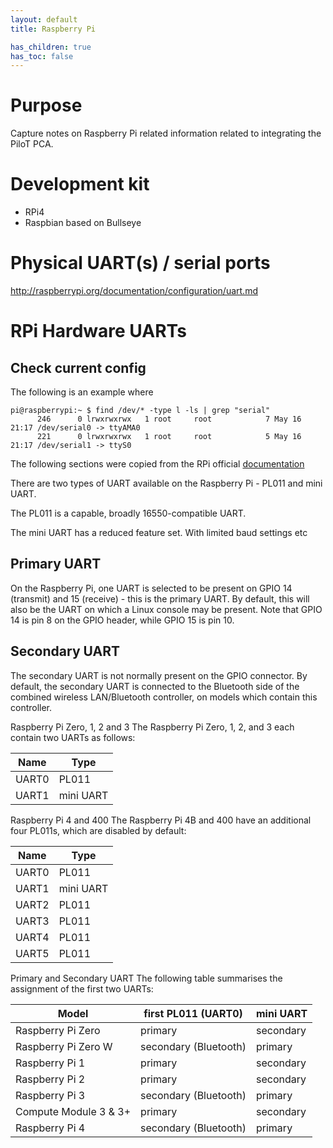 ```yaml
---
layout: default
title: Raspberry Pi

has_children: true
has_toc: false
---
```


# Purpose

Capture notes on Raspberry Pi related information related to integrating the PiloT PCA.

# Development kit
* RPi4
* Raspbian based on Bullseye

# Physical UART(s) / serial ports
http://raspberrypi.org/documentation/configuration/uart.md


# RPi Hardware UARTs


## Check current config
The following is an example where 
```
pi@raspberrypi:~ $ find /dev/* -type l -ls | grep "serial"
      246      0 lrwxrwxrwx   1 root     root            7 May 16 21:17 /dev/serial0 -> ttyAMA0
      221      0 lrwxrwxrwx   1 root     root            5 May 16 21:17 /dev/serial1 -> ttyS0
```

The following sections were copied from the RPi official [documentation](https://www.raspberrypi.com/documentation/computers/configuration.html#configuring-uarts)

There are two types of UART available on the Raspberry Pi - PL011 and mini UART. 

The PL011 is a capable, broadly 16550-compatible UART.

The mini UART has a reduced feature set. With limited baud settings etc


## Primary UART
On the Raspberry Pi, one UART is selected to be present on GPIO 14 (transmit) and 15 (receive) - this is the primary UART. By default, this will also be the UART on which a Linux console may be present. Note that GPIO 14 is pin 8 on the GPIO header, while GPIO 15 is pin 10.

## Secondary UART
The secondary UART is not normally present on the GPIO connector. By default, the secondary UART is connected to the Bluetooth side of the combined wireless LAN/Bluetooth controller, on models which contain this controller.


Raspberry Pi Zero, 1, 2 and 3
The Raspberry Pi Zero, 1, 2, and 3 each contain two UARTs as follows:

| Name |	Type |
| ---- | ------- |
| UART0 | PL011 |
| UART1 |mini UART |

Raspberry Pi 4 and 400
The Raspberry Pi 4B and 400 have an additional four PL011s, which are disabled by default:

| Name | Type |
| ---- | ----- |
| UART0 | PL011 |
| UART1 | mini UART |
| UART2 | PL011 |
| UART3 | PL011 |
| UART4 | PL011 |
| UART5 | PL011 |



Primary and Secondary UART
The following table summarises the assignment of the first two UARTs:

|  Model | first PL011 (UART0) | mini UART | 
| ------ | ------------------- | --------- |
| Raspberry Pi Zero | primary  | secondary | 
| Raspberry Pi Zero W | secondary (Bluetooth) | primary |
| Raspberry Pi 1 | primary | secondary | 
| Raspberry Pi 2 | primary | secondary |
| Raspberry Pi 3 | secondary (Bluetooth) | primary | 
| Compute Module 3 & 3+ | primary | secondary | 
| Raspberry Pi 4 | secondary (Bluetooth) | primary |

